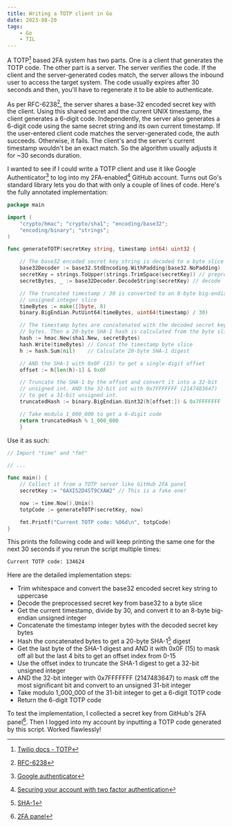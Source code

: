 ```yaml
---
title: Writing a TOTP client in Go
date: 2023-08-20
tags:
    - Go
    - TIL
---
```


A TOTP[^1] based 2FA system has two parts. One is a client that generates the TOTP code. The
other part is a server. The server verifies the code. If the client and the server-generated
codes match, the server allows the inbound user to access the target system. The code
usually expires after 30 seconds and then, you'll have to regenerate it to be able to
authenticate.

As per RFC-6238[^2], the server shares a base-32 encoded secret key with the client. Using
this shared secret and the current UNIX timestamp, the client generates a 6-digit code.
Independently, the server also generates a 6-digit code using the same secret string and its
own current timestamp. If the user-entered client code matches the server-generated code,
the auth succeeds. Otherwise, it fails. The client's and the server's current timestamp
wouldn't be an exact match. So the algorithm usually adjusts it for ~30 seconds duration.

I wanted to see if I could write a TOTP client and use it like Google Authenticator[^3] to
log into my 2FA-enabled[^4] GitHub account. Turns out Go's standard library lets you do that
with only a couple of lines of code. Here's the fully annotated implementation:

```go
package main

import (
    "crypto/hmac"; "crypto/sha1"; "encoding/base32";
    "encoding/binary"; "strings";
)

func generateTOTP(secretKey string, timestamp int64) uint32 {

    // The base32 encoded secret key string is decoded to a byte slice
    base32Decoder := base32.StdEncoding.WithPadding(base32.NoPadding)
    secretKey = strings.ToUpper(strings.TrimSpace(secretKey)) // preprocess
    secretBytes, _ := base32Decoder.DecodeString(secretKey) // decode

    // The truncated timestamp / 30 is converted to an 8-byte big-endian
    // unsigned integer slice
    timeBytes := make([]byte, 8)
    binary.BigEndian.PutUint64(timeBytes, uint64(timestamp) / 30)

    // The timestamp bytes are concatenated with the decoded secret key
    // bytes. Then a 20-byte SHA-1 hash is calculated from the byte slice
    hash := hmac.New(sha1.New, secretBytes)
    hash.Write(timeBytes) // Concat the timestamp byte slice
    h := hash.Sum(nil)    // Calculate 20-byte SHA-1 digest

    // AND the SHA-1 with 0x0F (15) to get a single-digit offset
    offset := h[len(h)-1] & 0x0F

    // Truncate the SHA-1 by the offset and convert it into a 32-bit
    // unsigned int. AND the 32-bit int with 0x7FFFFFFF (2147483647)
    // to get a 31-bit unsigned int.
    truncatedHash := binary.BigEndian.Uint32(h[offset:]) & 0x7FFFFFFF

    // Take modulo 1_000_000 to get a 6-digit code
    return truncatedHash % 1_000_000
    }
```

Use it as such:

```go
// Import "time" and "fmt"

// ...

func main() {
    // Collect it from a TOTP server like GitHub 2FA panel
    secretKey := "6AXIS2D4ST9CXAW2" // This is a fake one!

    now := time.Now().Unix()
    totpCode := generateTOTP(secretKey, now)

    fmt.Printf("Current TOTP code: %06d\n", totpCode)
}
```

This prints the following code and will keep printing the same one for the next 30 seconds
if you rerun the script multiple times:

```txt
Current TOTP code: 134624
```

Here are the detailed implementation steps:

* Trim whitespace and convert the base32 encoded secret key string to uppercase
* Decode the preprocessed secret key from base32 to a byte slice
* Get the current timestamp, divide by 30, and convert it to an 8-byte big-endian unsigned
integer
* Concatenate the timestamp integer bytes with the decoded secret key bytes
* Hash the concatenated bytes to get a 20-byte SHA-1[^5] digest
* Get the last byte of the SHA-1 digest and AND it with 0x0F (15) to mask off all but the
last 4 bits to get an offset index from 0-15
* Use the offset index to truncate the SHA-1 digest to get a 32-bit unsigned integer
* AND the 32-bit integer with 0x7FFFFFFF (2147483647) to mask off the most significant bit
and convert to an unsigned 31-bit integer
* Take modulo 1_000_000 of the 31-bit integer to get a 6-digit TOTP code
* Return the 6-digit TOTP code

To test the implementation, I collected a secret key from GitHub's 2FA panel[^6]. Then I
logged into my account by inputting a TOTP code generated by this script. Worked flawlessly!

[^1]: [Twilio docs - TOTP](https://www.twilio.com/docs/glossary/totp)
[^2]: [RFC-6238](https://datatracker.ietf.org/doc/html/rfc6238)
[^3]: [Google authenticator](https://apps.apple.com/us/app/google-authenticator/id388497605)
[^4]: [Securing your account with two factor authentication](https://docs.github.com/en/authentication/securing-your-account-with-two-factor-authentication-2fa)
[^5]: [SHA-1](https://www.rfc-editor.org/rfc/rfc3174.html)
[^6]: [2FA panel](https://docs.github.com/en/authentication/securing-your-account-with-two-factor-authentication-2fa/configuring-two-factor-authentication)
